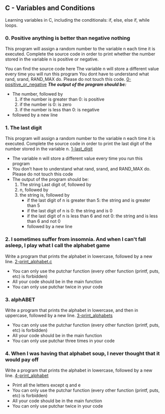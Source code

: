 ## C - Variables and Conditions
Learning variables in C, including the conditionals: if, else, else if, while loops.

### 0. Positive anything is better than negative nothing
This program will assign a random number to the variable n each time it is executed. Complete the source code in order to print whether the number stored in the variable n is positive or negative.

You can find the source code here
The variable n will store a different value every time you will run this program
You dont have to understand what rand, srand, RAND_MAX do. Please do not touch this code. [0-positive_or_negative](./0-positive_or_negative.c)
***The output of the program should be:***
- The number, followed by
	1. if the number is greater than 0: is positive
	2. if the number is 0: is zero
	3. if the number is less than 0: is negative
- followed by a new line

### 1. The last digit
This program will assign a random number to the variable n each time it is executed. Complete the source code in order to print the last digit of the number stored in the variable n. [1-last_digit](./1-last_digit.c)
- The variable n will store a different value every time you run this program
- You don’t have to understand what rand, srand, and RAND_MAX do. Please do not touch this code
- The output of the program should be:
	1. The string Last digit of, followed by
	2. n, followed by
	3. the string is, followed by
		- if the last digit of n is greater than 5: the string and is greater than 5
		- if the last digit of n is 0: the string and is 0
		- if the last digit of n is less than 6 and not 0: the string and is less than 6 and not 0
		- followed by a new line

### 2. I sometimes suffer from insomnia. And when I can't fall asleep, I play what I call the alphabet game
Write a program that prints the alphabet in lowercase, followed by a new line. [2-print_alphabet.c](./2-print_alphabet)
- You can only use the putchar function (every other function (printf, puts, etc) is forbidden)
- All your code should be in the main function
- You can only use putchar twice in your code

### 3. alphABET
Write a program that prints the alphabet in lowercase, and then in uppercase, followed by a new line. [3-print_alphabets](./3-print_alphabets.c)
- You can only use the putchar function (every other function (printf, puts, etc) is forbidden)
- All your code should be in the main function
- You can only use putchar three times in your code

### 4. When I was having that alphabet soup, I never thought that it would pay off
Write a program that prints the alphabet in lowercase, followed by a new line. [4-print_alphabet](./4-print_alphabt.c)
- Print all the letters except q and e
- You can only use the putchar function (every other function (printf, puts, etc) is forbidden)
- All your code should be in the main function
- You can only use putchar twice in your code

